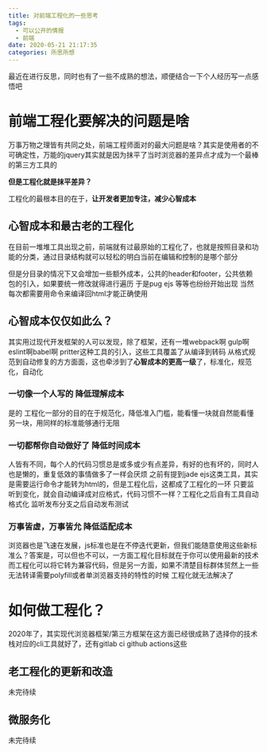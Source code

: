 ```yaml
---
title: 对前端工程化的一些思考
tags:
  - 可以公开的情报
  - 前端
date: 2020-05-21 21:17:35
categories: 所思所想
---
```


最近在进行反思，同时也有了一些不成熟的想法，顺便结合一下个人经历写一点感悟吧

# 前端工程化要解决的问题是啥
万事万物之理皆有共同之处，前端工程师面对的最大问题是啥？其实是使用者的不可确定性，万能的jquery其实就是因为抹平了当时浏览器的差异点才成为一个最棒的第三方工具的

**但是工程化就是抹平差异？**

工程化的最根本目的在于，**让开发者更加专注，减少心智成本**

## 心智成本和最古老的工程化
在目前一堆堆工具出现之前，前端就有过最原始的工程化了，也就是按照目录和功能的分类，通过目录结构就可以轻松的明白当前在编辑和控制的是哪个部分

但是分目录的情况下又会增加一些额外成本，公共的header和footer，公共依赖包的引入，如果要统一修改就得进行遍历 于是pug ejs 等等也纷纷开始出现
当然 每次都需要用命令来编译回html才能正确使用

## 心智成本仅仅如此么？
其实用过现代开发框架的人可以发现，除了框架，还有一堆webpack啊 gulp啊 eslint啊babel啊 pritter这种工具的引入，这些工具覆盖了从编译到转码 从格式规范到自动修复的方方面面，这也牵涉到了**心智成本的更高一级**了，标准化，规范化，自动化

### 一切像一个人写的 降低理解成本
是的 工程化一部分的目的在于规范化，降低准入门槛，能看懂一块就自然能看懂另一块，用同样的标准能够通行无阻

### 一切都帮你自动做好了 降低时间成本
人皆有不同，每个人的代码习惯总是或多或少有点差异，有好的也有坏的，同时人也是懒的，重复低效的事情做多了一样会厌烦 之前有提到jade ejs这类工具，其实是需要运行命令才能转为html的，但是工程化后，这都成了工程化的一环 只要监听到变化，就会自动编译成对应格式，代码习惯不一样？工程化之后自有工具自动格式化 监听发布分支之后自动发布测试

### 万事皆虚，万事皆允 降低适配成本
浏览器也是飞速在发展，js标准也是在不停迭代更新，但我们能随意使用这些新标准么？答案是，可以但也不可以，一方面工程化目标就在于你可以使用最新的技术而工程化可以将它转为兼容代码，但是另一方面，如果不清楚目标群体贸然上一些无法转译需要polyfill或者单浏览器支持的特性的时候 工程化就无法解决了

# 如何做工程化？
2020年了，其实现代浏览器框架/第三方框架在这方面已经很成熟了选择你的技术栈对应的cli工具就好了，还有gitlab ci github actions这些

## 老工程化的更新和改造
未完待续

## 微服务化
未完待续